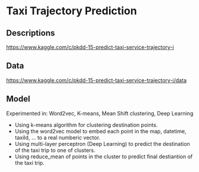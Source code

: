 # Taxi Trajectory Prediction

## Descriptions

https://www.kaggle.com/c/pkdd-15-predict-taxi-service-trajectory-i

## Data

https://www.kaggle.com/c/pkdd-15-predict-taxi-service-trajectory-i/data

## Model

Experimented in: Word2vec, K-means, Mean Shift clustering, Deep Learning

* Using k-means algorithm for clustering destination points.
* Using the word2vec model to embed each point in the map, datetime, taxiId, ... to a real numberic vector.
* Using multi-layer perceptron (Deep Learning) to predict the destination of the taxi trip to one of clusters.
* Using reduce_mean of points in the cluster to predict final destiantion of the taxi trip.
